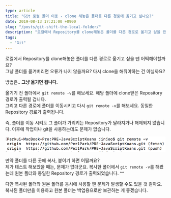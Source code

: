 ```yaml
---
type: article
title: "Git 로컬 폴더 이동 - clone 해놓은 폴더를 다른 경로에 옮기고 싶나요?"
date: 2019-08-13 17:21:00 +0900
slug: "/posts/git-shift-the-local-folder/"
description: "로컬에서 Repository를 clone해놓은 폴더를 다른 경로로 옮기고 싶을 땐 어떡해야할까요? 그냥 폴더를 옮겨버리면 오류가 나지 않을까요? 다시 clone을 해줘야하는 건 아닐까요?"
tags:
  - "Git"
---
```


로컬에서 Repository를 clone해놓은 폴더를 다른 경로로 옮기고 싶을 땐 어떡해야할까요?  
그냥 폴더를 옮겨버리면 오류가 나지 않을까요? 다시 clone을 해줘야하는 건 아닐까요?

방법은.. **그냥 옮기면 됩니다.**

옮기기 전 폴더에서 `git remote -v`를 해보세요. 해당 폴더에 clone받은 Repository 경로가 출력될 겁니다.  
그리고 다른 경로에 폴더를 이동시키고 다시 `git remote -v`를 해보세요. 동일한 Repository 경로가 출력됩니다.

즉, 폴더를 이동 시켜도 그 폴더가 가리키는 Repository가 달라지거나 해제되지 않습니다.
이후에 작업이나 git을 사용하는데도 문제가 없습니다.

<img src="./git-shift-the-local-folder.png">  

만약 폴더를 다른 곳에 복사, 붙이기 하면 어떨까요?  
제가 테스트 해보았을 때는, 문제가 없더군요. 복사한 폴더에서 `git remote -v`를 해봤는데 원본 폴더와 동일한 Repository 경로가 출력되었습니다. ^^

다만 복사된 폴더와 원본 폴더를 동시에 사용할 땐 문제가 발생할 수도 있을 것 같아요.  
복사된 폴더만을 이용하고 원본 폴더는 백업용으로만 보관하는 게 좋겠습니다.